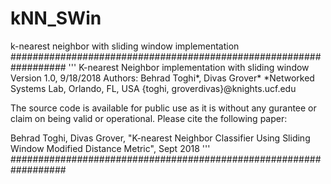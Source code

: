# kNN_SWin
k-nearest neighbor with sliding window implementation
##################################################################
''' K-nearest Neighbor implementation with sliding window 
Version 1.0, 9/18/2018
				Authors: Behrad Toghi*, Divas Grover*
			*Networked Systems Lab, Orlando, FL, USA
				{toghi, groverdivas}@knights.ucf.edu

The source code is available for public use as it is without
any gurantee or claim on being valid or operational. Please cite the following paper:

Behrad Toghi, Divas Grover, "K-nearest Neighbor Classifier Using Sliding Window Modified Distance Metric", Sept 2018
'''
##################################################################
